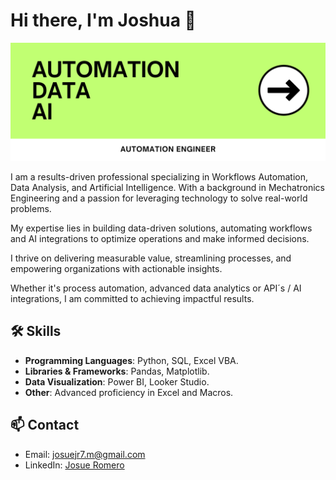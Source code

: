 # Hi there, I'm Joshua 👋

![Profile Picture](BannerGitHub.png)

I am a results-driven professional specializing in Workflows Automation, Data Analysis, and Artificial Intelligence. With a background in Mechatronics Engineering and a passion for leveraging technology to solve real-world problems.

My expertise lies in building data-driven solutions, automating workflows and AI integrations to optimize operations and make informed decisions. 

I thrive on delivering measurable value, streamlining processes, and empowering organizations with actionable insights. 

Whether it's process automation, advanced data analytics or API´s / AI integrations, I am committed to achieving impactful results.

## 🛠️ Skills
- **Programming Languages**: Python, SQL, Excel VBA.
- **Libraries & Frameworks**: Pandas, Matplotlib.
- **Data Visualization**: Power BI, Looker Studio.
- **Other**: Advanced proficiency in Excel and Macros.

## 📫 Contact
- Email: [josuejr7.m@gmail.com](mailto:josuejr7.m@gmail.com)
- LinkedIn: [Josue Romero](https://www.linkedin.com/in/jossuh)
